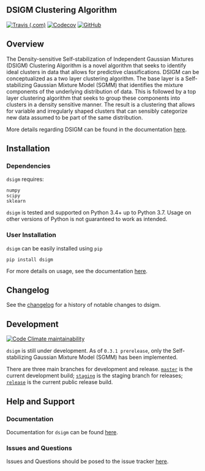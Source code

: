 ## DSIGM Clustering Algorithm

[![Travis (.com)](https://img.shields.io/travis/com/paradoxysm/dsigm?style=flat-square)](https://travis-ci.com/paradoxysm/dsigm)
[![Codecov](https://img.shields.io/codecov/c/gh/paradoxysm/dsigm?style=flat-square&token=5e48e76aa703404f901dea510983281a)](https://codecov.io/gh/paradoxysm/dsigm)
[![GitHub](https://img.shields.io/github/license/paradoxysm/dsigm?color=blue&style=flat-square)](https://github.com/paradoxysm/dsigm/blob/master/LICENSE)

## Overview

The Density-sensitive Self-stabilization of Independent Gaussian Mixtures (DSIGM) Clustering Algorithm is a novel algorithm that seeks to identify ideal clusters in data that allows for predictive classifications. DSIGM can be conceptualized as a two layer clustering algorithm. The base layer is a Self-stabilizing Gaussian Mixture Model (SGMM) that identifies the mixture components of the underlying distribution of data. This is followed by a top layer clustering algorithm that seeks to group these components into clusters in a density sensitive manner. The result is a clustering that allows for variable and irregularly shaped clusters that can sensibly categorize new data assumed to be part of the same distribution.

More details regarding DSIGM can be found in the documentation [here](https://github.com/paradoxysm/dsigm/tree/master/doc).

## Installation

### Dependencies

`dsigm` requires:
```
numpy
scipy
sklearn
```
`dsigm` is tested and supported on Python 3.4+ up to Python 3.7. Usage on other versions of Python is not guaranteed to work as intended.

### User Installation

`dsigm` can be easily installed using ```pip```

```
pip install dsigm
```

For more details on usage, see the documentation [here](https://github.com/paradoxysm/dsigm/tree/master/doc).

## Changelog

See the [changelog](https://github.com/paradoxysm/dsigm/blob/master/CHANGES.md) for a history of notable changes to dsigm.

## Development

[![Code Climate maintainability](https://img.shields.io/codeclimate/maintainability-percentage/paradoxysm/dsigm?style=flat-square)](https://codeclimate.com/github/paradoxysm/dsigm/maintainability)

`dsigm` is still under development. As of `0.3.1 prerelease`, only the Self-stabilizing Gaussian Mixture Model (SGMM) has been implemented.

There are three main branches for development and release. [`master`](https://github.com/paradoxysm/dsigm) is the current development build; [`staging`](https://github.com/paradoxysm/dsigm/tree/staging) is the staging branch for releases; [`release`](https://github.com/paradoxysm/dsigm/tree/release) is the current public release build.

## Help and Support

### Documentation

Documentation for `dsigm` can be found [here](https://github.com/paradoxysm/dsigm/tree/master/doc).

### Issues and Questions

Issues and Questions should be posed to the issue tracker [here](https://github.com/paradoxysm/dsigm/issues).
